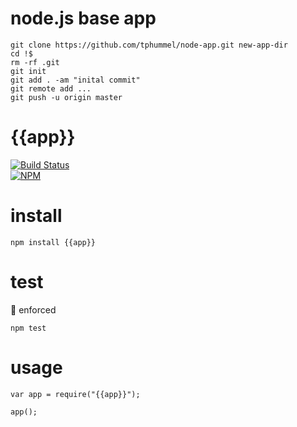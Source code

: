 # node.js base app

    git clone https://github.com/tphummel/node-app.git new-app-dir
    cd !$
    rm -rf .git
    git init
    git add . -am "inital commit"
    git remote add ...
    git push -u origin master


# {{app}}

[![Build Status](https://travis-ci.org/{{author}}/{{app}}.png)](https://travis-ci.org/{{author}}/{{app}})  
[![NPM](https://nodei.co/npm/{{app}}.png?downloads=true)](https://nodei.co/npm/{{app}}/)

# install

    npm install {{app}}

# test

💯 enforced

    npm test

# usage

    var app = require("{{app}}");

    app();
